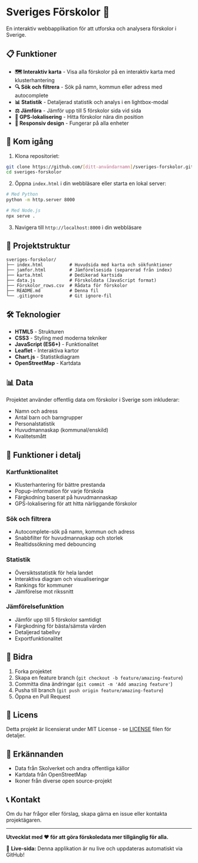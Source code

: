# Sveriges Förskolor 🏫

En interaktiv webbapplikation för att utforska och analysera förskolor i Sverige.

## 📋 Funktioner

- **🗺️ Interaktiv karta** - Visa alla förskolor på en interaktiv karta med klusterhantering
- **🔍 Sök och filtrera** - Sök på namn, kommun eller adress med autocomplete
- **📊 Statistik** - Detaljerad statistik och analys i en lightbox-modal
- **⚖️ Jämföra** - Jämför upp till 5 förskolor sida vid sida
- **📍 GPS-lokalisering** - Hitta förskolor nära din position
- **📱 Responsiv design** - Fungerar på alla enheter

## 🚀 Kom igång

1. Klona repositoriet:
```bash
git clone https://github.com/[ditt-användarnamn]/sveriges-forskolor.git
cd sveriges-forskolor
```

2. Öppna `index.html` i din webbläsare eller starta en lokal server:
```bash
# Med Python
python -m http.server 8000

# Med Node.js
npx serve .
```

3. Navigera till `http://localhost:8000` i din webbläsare

## 📁 Projektstruktur

```
sveriges-forskolor/
├── index.html          # Huvudsida med karta och sökfunktioner
├── jamfor.html         # Jämförelsesida (separerad från index)
├── karta.html          # Dedikerad kartsida
├── data.js             # Förskoldata (JavaScript format)
├── Förskolor_rows.csv  # Rådata för förskolor
├── README.md           # Denna fil
└── .gitignore          # Git ignore-fil
```

## 🛠️ Teknologier

- **HTML5** - Strukturen
- **CSS3** - Styling med moderna tekniker
- **JavaScript (ES6+)** - Funktionalitet
- **Leaflet** - Interaktiva kartor
- **Chart.js** - Statistikdiagram
- **OpenStreetMap** - Kartdata

## 📊 Data

Projektet använder offentlig data om förskolor i Sverige som inkluderar:
- Namn och adress
- Antal barn och barngrupper
- Personalstatistik
- Huvudmannaskap (kommunal/enskild)
- Kvalitetsmått

## 🎯 Funktioner i detalj

### Kartfunktionalitet
- Klusterhantering för bättre prestanda
- Popup-information för varje förskola
- Färgkodning baserat på huvudmannaskap
- GPS-lokalisering för att hitta närliggande förskolor

### Sök och filtrera
- Autocomplete-sök på namn, kommun och adress
- Snabbfilter för huvudmannaskap och storlek
- Realtidssökning med debouncing

### Statistik
- Översiktsstatistik för hela landet
- Interaktiva diagram och visualiseringar
- Rankings för kommuner
- Jämförelse mot rikssnitt

### Jämförelsefunktion
- Jämför upp till 5 förskolor samtidigt
- Färgkodning för bästa/sämsta värden
- Detaljerad tabellvy
- Exportfunktionalitet

## 🤝 Bidra

1. Forka projektet
2. Skapa en feature branch (`git checkout -b feature/amazing-feature`)
3. Committa dina ändringar (`git commit -m 'Add amazing feature'`)
4. Pusha till branch (`git push origin feature/amazing-feature`)
5. Öppna en Pull Request

## 📝 Licens

Detta projekt är licensierat under MIT License - se [LICENSE](LICENSE) filen för detaljer.

## 🙏 Erkännanden

- Data från Skolverket och andra offentliga källor
- Kartdata från OpenStreetMap
- Ikoner från diverse open source-projekt

## 📞 Kontakt

Om du har frågor eller förslag, skapa gärna en issue eller kontakta projektägaren.

---

**Utvecklat med ❤️ för att göra förskoledata mer tillgänglig för alla.**

🚀 **Live-sida:** Denna applikation är nu live och uppdateras automatiskt via GitHub!